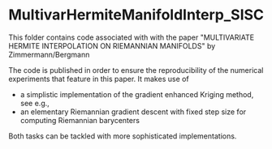 # MultivarHermiteManifoldInterp_SISC
This folder contains code associated with with the paper "MULTIVARIATE HERMITE INTERPOLATION ON RIEMANNIAN MANIFOLDS" by Zimmermann/Bergmann

The code is published in order to ensure the reproducibility of the numerical experiments that feature in this paper.
It makes use of
* a simplistic implementation of the gradient enhanced Kriging method, see e.g.,
* an elementary Riemannian gradient descent with fixed step size for computing Riemannian barycenters

Both tasks can be tackled with more sophisticated implementations.
